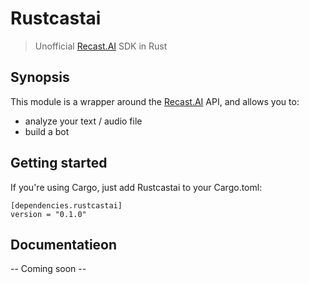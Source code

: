 # Rustcastai

> Unofficial [Recast.AI](https://recast.ai) SDK in Rust

## Synopsis

This module is a wrapper around the [Recast.AI](https://recast.ai) API, and allows you to:
* analyze your text / audio file
* build a bot

## Getting started

If you're using Cargo, just add Rustcastai to your Cargo.toml:

```
[dependencies.rustcastai]
version = "0.1.0"
```

## Documentatieon

-- Coming soon --
